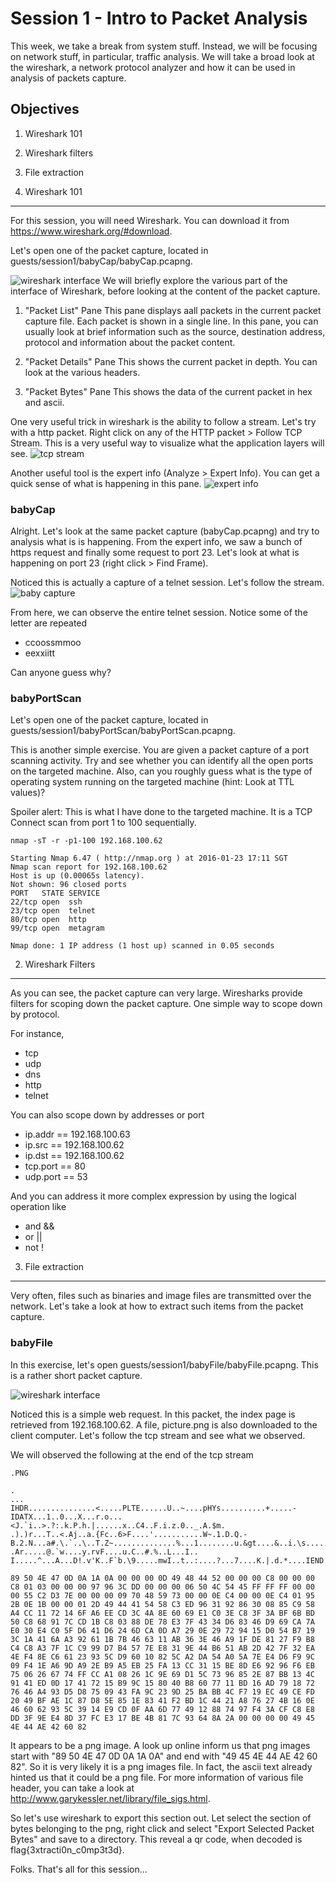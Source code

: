 Session 1 - Intro to Packet Analysis 
=================================
This week, we take a break from system stuff. Instead, we will be focusing on network stuff, in particular, traffic analysis. We will take a broad look at the wireshark, a network protocol analyzer and how it can be used in analysis of packets capture. 

Objectives
----------
1. Wireshark 101 
2. Wireshark filters
3. File extraction


1. Wireshark 101
----------------
For this session, you will need Wireshark. You can download it from https://www.wireshark.org/#download.

Let's open one of the packet capture, located in guests/session1/babyCap/babyCap.pcapng. 

![wireshark interface][wireshark1]
We will briefly explore the various part of the interface of Wireshark, before looking at the content of the packet capture. 

1. "Packet List" Pane
This pane displays aall packets in the current packet capture file. Each packet is shown in a single line. In this pane, you can usually look at brief information such as the source, destination address, protocol and information about the packet content. 

2. "Packet Details" Pane
This shows the current packet in depth. You can look at the various headers. 

3. "Packet Bytes" Pane
This shows the data of the current packet in hex and ascii. 

One very useful trick in wireshark is the ability to follow a stream. Let's try with a http packet. Right click on any of the HTTP packet > Follow TCP Stream. This is a very useful way to visualize what the application layers will see. 
![tcp stream][stream]

Another useful tool is the expert info (Analyze > Expert Info). You can get a quick sense of what is happening in this pane. 
![expert info][expertinfo]


### babyCap
Alright. Let's look at the same packet capture (babyCap.pcapng) and try to analysis what is is happening. From the expert info, we saw a bunch of https request and finally some request to port 23. Let's look at what is happening on port 23 (right click > Find Frame). 

Noticed this is actually a capture of a telnet session. Let's follow the stream. 
![baby capture][babyCap]

From here, we can observe the entire telnet session. Notice some of the letter are repeated 
- ccoossmmoo
- eexxiitt

Can anyone guess why? 

### babyPortScan
Let's open one of the packet capture, located in guests/session1/babyPortScan/babyPortScan.pcapng. 

This is another simple exercise. You are given a packet capture of a port scanning activity. Try and see whether you can identify all the open ports on the targeted machine. Also, can you roughly guess what is the type of operating system running on the targeted machine (hint: Look at TTL values)? 

Spoiler alert: This is what I have done to the targeted machine. It is a TCP Connect scan from port 1 to 100 sequentially. 
```console
nmap -sT -r -p1-100 192.168.100.62 

Starting Nmap 6.47 ( http://nmap.org ) at 2016-01-23 17:11 SGT
Nmap scan report for 192.168.100.62
Host is up (0.00065s latency).
Not shown: 96 closed ports
PORT   STATE SERVICE
22/tcp open  ssh
23/tcp open  telnet
80/tcp open  http
99/tcp open  metagram

Nmap done: 1 IP address (1 host up) scanned in 0.05 seconds
```

2. Wireshark Filters
--------------------
As you can see, the packet capture can very large. Wiresharks provide filters for scoping down the packet capture. One simple way to scope down by protocol.

For instance,
- tcp
- udp
- dns 
- http 
- telnet 

You can also scope down by addresses or port 
- ip.addr == 192.168.100.63
- ip.src == 192.168.100.62
- ip.dst == 192.168.100.62
- tcp.port == 80
- udp.port == 53

And you can address it more complex expression by using the logical operation like 
- and &&
- or ||
- not \!


3. File extraction
------------------
Very often, files such as binaries and image files are transmitted over the network. Let's take a look at how to extract such items from the packet capture. 

### babyFile
In this exercise, let's open guests/session1/babyFile/babyFile.pcapng. This is a rather short packet capture. 

![wireshark interface][babyfile]

Noticed this is a simple web request. In this packet, the index page is retrieved from 192.168.100.62. A file, picture.png is also downloaded to the client computer. Let's follow the tcp stream and see what we observed. 

We will observed the following at the end of the tcp stream  

```console
.PNG

.
...
IHDR...............<.....PLTE......U..~....pHYs..........+.....-IDATX...1..0...X...r.o...<J.`i..>.?:.k.P.h.|......x..C4..F.i.z.0.._.A.$m.
.).)r...T..<.Aj..a.{Fc..6>F....'...........W~.1.D.Q.-B.2.N...a#.\.`..\..T.Z~..............%...1........u.&gt....&..i.\s......L.A.
.Ar.....@.`w....y.rvF....u.C..#.%..L...I.. I.....^...A...D!.v'K..F`b.\9.....mwI..t..:....?...7....K.|.d.*....IEND.B`.

89 50 4E 47 0D 0A 1A 0A 00 00 00 0D 49 48 44 52 00 00 00 C8 00 00 00 C8 01 03 00 00 00 97 96 3C DD 00 00 00 06 50 4C 54 45 FF FF FF 00 00 00 55 C2 D3 7E 00 00 00 09 70 48 59 73 00 00 0E C4 00 00 0E C4 01 95 2B 0E 1B 00 00 01 2D 49 44 41 54 58 C3 ED 96 31 92 86 30 08 85 C9 58 A4 CC 11 72 14 6F A6 EE CD 3C 4A 8E 60 69 E1 C0 3E C8 3F 3A BF 6B BD 50 C8 68 91 7C CD 1B C8 03 88 DE 78 E3 7F 43 34 D6 83 46 D9 69 CA 7A E0 30 E4 C0 5F D6 41 D6 24 6D CA 0D A7 29 0E 29 72 94 15 D0 54 B7 19 3C 1A 41 6A A3 92 61 1B 7B 46 63 11 AB 36 3E 46 A9 1F DE 81 27 F9 B8 C4 C8 A3 7F 1C C9 99 D7 B4 57 7E E8 31 9E 44 B6 51 AB 2D 42 7F 32 EA 4E F4 8E C6 61 23 93 5C D9 60 10 82 5C A2 DA 54 A0 5A 7E E4 D6 F9 9C 09 F4 1E A6 9D A9 2E B9 A5 EB 25 FA 13 CC 31 15 BE 8D E6 92 96 F6 EB 75 06 26 67 74 FF CC A1 08 26 1C 9E 69 D1 5C 73 96 85 2E 87 BB 13 4C 91 41 ED 0D 17 41 72 15 B9 9C 15 80 40 B8 60 77 11 BD 16 AD 79 18 72 76 46 A4 93 D5 D8 75 09 43 FA 9C 23 9D 25 BA BB 4C F7 19 EC 49 CE FD 20 49 BF AE 1C 87 D8 5E 85 1E 83 41 F2 BD 1C 44 21 A8 76 27 4B 16 0E 46 60 62 93 5C 39 14 E9 CD 0F AA 6D 77 49 12 88 74 97 F4 3A CF C8 E8 DD 3F 9E E4 8D 37 FC E3 17 BE 4B 81 7C 93 64 8A 2A 00 00 00 00 49 45 4E 44 AE 42 60 82

```

It appears to be a png image. A look up online inform us that png images start with "89 50 4E 47 0D 0A 1A 0A" and end with "49 45 4E 44 AE 42 60 82". So it is very likely it is a png images file. In fact, the ascii text already hinted us that it could be a png file. For more information of various file header, you can take a look at http://www.garykessler.net/library/file_sigs.html. 

So let's use wireshark to export this section out. Let select the section of bytes belonging to the png, right click and select "Export Selected Packet Bytes" and save to a directory. This reveal a qr code, when decoded is flag{3xtracti0n_c0mp3t3d}. 

Folks. That's all for this session... 

[//]: # (Images)
[wireshark1]: ./images/wireshark1.JPG
[stream]: ./images/stream.JPG
[babyfile]: ./images/wireshark_file.JPG
[expertinfo]: ./images/expertinfo.JPG
[babyCap]: ./images/babycap.JPG